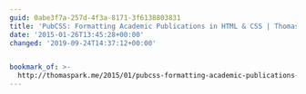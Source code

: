 ```yaml
---
guid: 0abe3f7a-257d-4f3a-8171-3f6138803831
title: 'PubCSS: Formatting Academic Publications in HTML & CSS | Thomas Park'
date: '2015-01-26T13:45:28+00:00'
changed: '2019-09-24T14:37:12+00:00'


bookmark_of: >-
  http://thomaspark.me/2015/01/pubcss-formatting-academic-publications-in-html-css/
---
```





